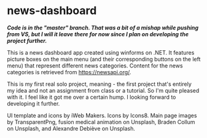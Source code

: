 # news-dashboard

***Code is in the "master" branch. That was a bit of a mishap while pushing from VS, but I will it leave there for now since I plan on developing the project further.***

This is a news dashboard app created using winforms on .NET. It features picture boxes on the main menu (and their corresponding buttons on the left menu) that represent different news categories. Content for the news categories is retrieved from https://newsapi.org/.

This is my first real solo project, meaning - the first project that's entirely my idea and not an assignment from class or a tutorial. So I'm quite pleased with it. I feel like it got me over a certain hump. I looking forward to developing it further.

UI template and icons by iWeb Makers.
Icons by Icons8.
Main page images by TransparentPng, fusion medical animation on Unsplash, Braden Collum on Unsplash, and Alexandre Debiève on Unsplash.
